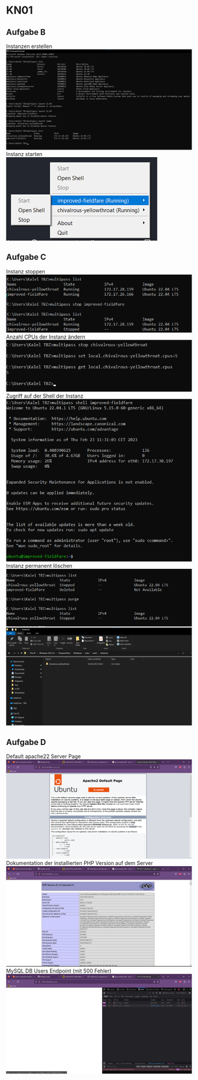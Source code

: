 # KN01
## Aufgabe B
Instanzen erstellen
<img src="/KN01/img/Aufgabe_B.png">
Instanz starten
<img src="/KN01/img/Aufgabe_B2.png">
## Aufgabe C
Instanz stoppen
<img src="/KN01/img/Aufgabe_C_Stop.png">
Anzahl CPUs der Instanz ändern
<img src="/KN01/img/Aufgabe_C_CPU.png">
Zugriff auf der Shell der Instanz
<img src="/KN01/img/Aufgabe_C_Shell.png">
Instanz permanent löschen
<img src="/KN01/img/Aufgabe_C_Delete.png">
<img src="/KN01/img/Aufgabe_C_Delete2.png">
## Aufgabe D
Default apache22 Server Page
<img src="/KN01/img/Aufgabe_D_HTML.png">
Dokumentation der installierten PHP Version auf dem Server
<img src="/KN01/img/Aufgabe_D_PHP.png">
MySQL DB Users Endpoint (mit 500 Fehler) 
<img src="/KN01/img/Aufgabe_D_DB.png">